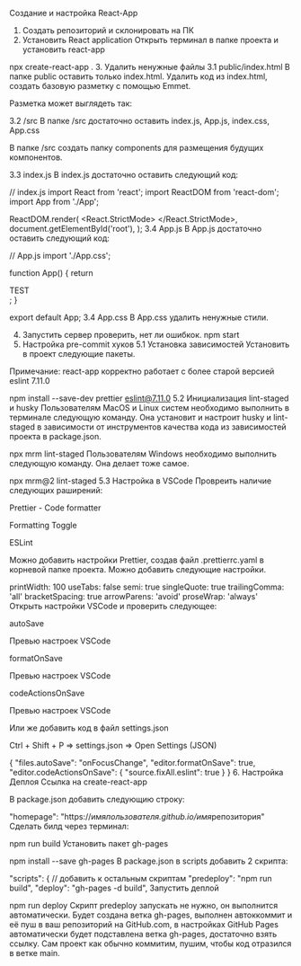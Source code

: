Создание и настройка React-App

1. Создать репозиторий и склонировать на ПК
2. Установить React application Открыть терминал в папке проекта и установить react-app

npx create-react-app . 3. Удалить ненужные файлы 3.1 public/index.html В папке public оставить
только index.html. Удалить код из index.html, создать базовую разметку с помощью Emmet.

Разметка может выглядеть так:

<!DOCTYPE html>
<html lang="en">
  <head>
    <meta charset="UTF-8" />
    <meta http-equiv="X-UA-Compatible" content="IE=edge" />
    <meta name="viewport" content="width=device-width, initial-scale=1.0" />
    <title>Document</title>
  </head>
  <body>
    <div id="root"></div>
  </body>
</html>
3.2 /src
В папке /src достаточно оставить index.js, App.js, index.css, App.css

В папке /src создать папку components для размещения будущих компонентов.

3.3 index.js В index.js достаточно оставить следующий код:

// index.js import React from 'react'; import ReactDOM from 'react-dom'; import App from './App';

ReactDOM.render( <React.StrictMode> <App /> </React.StrictMode>, document.getElementById('root'), );
3.4 App.js В App.js достаточно оставить следующий код:

// App.js import './App.css';

function App() { return <div className="App">TEST</div>; }

export default App; 3.4 App.css В App.css удалить ненужные стили.

4. Запустить сервер проверить, нет ли ошибкок. npm start
5. Настройка pre-commit хуков 5.1 Установка зависимостей Установить в проект следующие пакеты.

Примечание: react-app корректно работает с более старой версией eslint 7.11.0

npm install --save-dev prettier eslint@7.11.0 5.2 Инициализация lint-staged и husky Пользователям
MacOS и Linux систем необходимо выполнить в терминале следующую команду. Она установит и настроит
husky и lint-staged в зависимости от инструментов качества кода из зависимостей проекта в
package.json.

npx mrm lint-staged Пользователям Windows необходимо выполнить следующую команду. Она делает тоже
самое.

npx mrm@2 lint-staged 5.3 Настройка в VSCode Провреить наличие следующих раширений:

Prettier - Code formatter

Formatting Toggle

ESLint

Можно добавить настройки Prettier, создав файл .prettierrc.yaml в корневой папке проекта. Можно
добавить следующие настройки.

printWidth: 100 useTabs: false semi: true singleQuote: true trailingComma: 'all' bracketSpacing:
true arrowParens: 'avoid' proseWrap: 'always' Открыть настройки VSCode и проверить следующее:

autoSave

Превью настроек VSCode

formatOnSave

Превью настроек VSCode

codeActionsOnSave

Превью настроек VSCode

Или же добавить код в файл settings.json

Ctrl + Shift + P => settings.json => Open Settings (JSON)

{ "files.autoSave": "onFocusChange", "editor.formatOnSave": true, "editor.codeActionsOnSave": {
"source.fixAll.eslint": true } } 6. Настройка Деплоя Ссылка на create-react-app

В package.json добавить следующию строку:

"homepage": "https://имя*пользователя.github.io/имя*репозитория" Сделать билд через терминал:

npm run build Установить пакет gh-pages

npm install --save gh-pages В package.json в scripts добавить 2 скрипта:

"scripts": { // добавить к остальным скриптам "predeploy": "npm run build", "deploy": "gh-pages -d
build", Запустить деплой

npm run deploy Скрипт predeploy запускать не нужно, он выполнится автоматически. Будет создана ветка
gh-pages, выполнен автоккоммит и её пуш в ваш репозиторий на GitHub.сom, в настройках GitHub Pages
автоматически будет подставлена ветка gh-pages, достаточно взять ссылку. Сам проект как обычно
коммитим, пушим, чтобы код отразился в ветке main.

